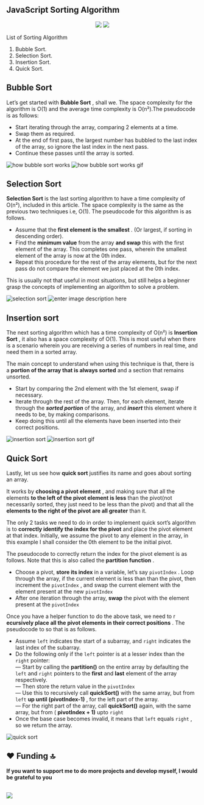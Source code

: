 ## JavaScript Sorting Algorithm

<p align="center">
<img src="https://img.shields.io/badge/JavaScript-F7DF1E?style=for-the-badge&logo=javascript&logoColor=black" />
<img src="https://img.shields.io/badge/Javascript-323330?style=for-the-badge&logo=javascript&logoColor=F7DF1E" /> 
</p>

List of Sorting Algorithm

 1. Bubble Sort.
 3. Selection Sort.
 4. Insertion Sort.
 6. Quick Sort.

## Bubble Sort
Let’s get started with  **Bubble Sort** , shall we. The space complexity for the algorithm is O(1) and the average time complexity is O(n²).The pseudocode is as follows:

-   Start iterating through the array, comparing 2 elements at a time.
-   Swap them as required.
-   At the end of first pass, the largest number has bubbled to the last index of the array, so ignore the last index in the next pass.
-   Continue these passes until the array is sorted.

![how bubble sort works](https://camo.githubusercontent.com/695d43f00a5e85ed337f5c11fc455815a343632dc8d3dcd227445eafa0ad3287/687474703a2f2f7777772e6f70656e746563686775696465732e636f6d2f696d616765732f686f77746f2f686f77746f5f353130312e706e67)
![how bubble sort works gif](https://upload.wikimedia.org/wikipedia/commons/c/c8/Bubble-sort-example-300px.gif)

## Selection Sort
**Selection Sort** is the last sorting algorithm to have a time complexity of O(n²), included in this article. The space complexity is the same as the previous two techniques i.e, O(1). The pseudocode for this algorithm is as follows.

-   Assume that the  **first element is the smallest** . (Or largest, if sorting in descending order).
-   Find the  **minimum value** from the array  **and swap** this with the first element of the array. This completes one pass, wherein the smallest element of the array is now at the 0th index.
-   Repeat this procedure for the rest of the array elements, but for the next pass do not compare the element we just placed at the 0th index.

This is usually not that useful in most situations, but still helps a beginner grasp the concepts of implementing an algorithm to solve a problem.

![selection sort](https://i.stack.imgur.com/DYIRO.gif)
![enter image description here](https://stackabuse.s3.amazonaws.com/media/selection-sort-in-javascript-1.gif)
## Insertion sort
The next sorting algorithm which has a time complexity of O(n²) is  **Insertion Sort** , it also has a space complexity of O(1). This is most useful when there is a scenario wherein you are receiving a series of numbers in real time, and need them in a sorted array.

The main concept to understand when using this technique is that, there is a  **portion of the array that is always sorted** and a section that remains unsorted.

-   Start by comparing the 2nd element with the 1st element, swap if necessary.
-   Iterate through the rest of the array. Then, for each element, iterate through the  **_sorted portion_** of the array, and  **_insert_** this element where it needs to be, by making comparisons.
-   Keep doing this until all the elements have been inserted into their correct positions.

![insertion sort](https://media.geeksforgeeks.org/wp-content/uploads/insertionsort.png)
![insertion sort gif](https://upload.wikimedia.org/wikipedia/commons/0/0f/Insertion-sort-example-300px.gif)

## Quick Sort

Lastly, let us see how  **quick sort** justifies its name and goes about sorting an array.

It works by  **choosing a pivot element** , and making sure that all the elements  **to the left of the pivot element is less** than the pivot(not necessarily sorted, they just need to be less than the pivot) and that all the  **elements to the right of the pivot are all greater** than it.

The only 2 tasks we need to do in order to implement quick sort’s algorithm is to  **correctly identify the index for the pivot** and place the pivot element at that index. Initially, we assume the pivot to any element in the array, in this example I shall consider the 0th element to be the initial pivot.

The pseudocode to correctly return the index for the pivot element is as follows. Note that this is also called the  **partition function** .

-   Choose a pivot,  **store its index** in a variable, let’s say  `pivotIndex` . Loop through the array, if the current element is less than than the pivot, then increment the  `pivotIndex` , and swap the current element with the element present at the new  `pivotIndex`
-   After one iteration through the array,  **swap** the pivot with the element present at the  `pivotIndex`

Once you have a helper function to do the above task, we need to r  **ecursively place all the pivot elements in their correct positions** . The pseudocode to so that is as follows.

-   Assume  `left` indicates the start of a subarray, and  `right` indicates the last index of the subarray.
-   Do the following only if the  `left` pointer is at a lesser index than the  `right` pointer:  
    — Start by calling the  **partition()** on the entire array by defaulting the  `left` and  `right` pointers to the  **first** and  **last** element of the array respectively.  
    — Then store the return value in the  `pivotIndex`  
    — Use this to recursively call  **quickSort()** with the same array, but from  `left` **up until (pivotIndex-1)** , for the left part of the array.  
    — For the right part of the array, call  **quickSort()** again, with the same array, but from (  **pivotIndex + 1)** upto  `right`
-   Once the base case becomes invalid, it means that  `left` equals  `right` , so we return the array.

![quick sort](https://stackabuse.s3.amazonaws.com/media/quicksort-in-javascript-1.jpg)

## ❤ Funding 🔝
**If you want to support me to do more projects and develop myself, I would be grateful to you** 

<br>

<a href="https://ko-fi.com/b3ns44d" target="_blank">
<img src="https://img.shields.io/badge/Ko--fi-F16061?style=for-the-badge&logo=ko-fi&logoColor=white"/>
</a>